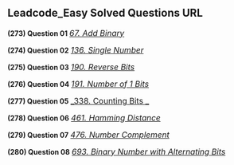 ## Leadcode_Easy Solved Questions URL

**(273) Question 01** <a href="https://leetcode.com/problems/add-binary/submissions/953862012/" target="_blank" style="font-size: 16px;dispaly:inline-block;">_67. Add Binary_</a> <br/>

**(274) Question 02** <a href="https://leetcode.com/problems/single-number/submissions/954035800/" target="_blank" style="font-size: 16px;dispaly:inline-block;">_136. Single Number_</a> <br/>

**(275) Question 03** <a href="https://leetcode.com/problems/reverse-bits/submissions/980669237/" target="_blank" style="font-size: 16px;dispaly:inline-block;">_190. Reverse Bits_</a> <br/>

**(276) Question 04** <a href="https://leetcode.com/problems/number-of-1-bits/submissions/954048309/" target="_blank" style="font-size: 16px;dispaly:inline-block;">_191. Number of 1 Bits_</a> <br/>

**(277) Question 05** <a href="https://leetcode.com/problems/counting-bits/submissions/981620789/" target="_blank" style="font-size: 16px;dispaly:inline-block;">_338. Counting Bits
_</a> <br/>

**(278) Question 06** <a href="https://leetcode.com/problems/hamming-distance/submissions/984478388/" target="_blank" style="font-size: 16px;dispaly:inline-block;">_461. Hamming Distance_</a> <br/>

**(279) Question 07** <a href="https://leetcode.com/problems/number-complement/submissions/984518872/" target="_blank" style="font-size: 16px;dispaly:inline-block;">_476. Number Complement_</a> <br/>

**(280) Question 08** <a href="https://leetcode.com/problems/binary-number-with-alternating-bits/submissions/984558996/" target="_blank" style="font-size: 16px;dispaly:inline-block;">_693. Binary Number with Alternating Bits_</a> <br/>

